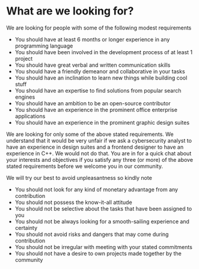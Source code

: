 # What are we looking for?

We are looking for people with some of the following modest requirements

* You should have at least 6 months or longer experience in any programming language
* You should have been involved in the development process of at least 1 project
* You should have great verbal and written communication skills
* You should have a friendly demeanor and collaborative in your tasks
* You should have an inclination to learn new things while building cool stuff
* You should have an expertise to find solutions from popular search engines
* You should have an ambition to be an open-source contributor
* You should have an experience in the prominent office enterprise applications
* You should have an experience in the prominent graphic design suites

We are looking for only some of the above stated requirements. We understand that it would be very unfair if we ask a cybersecurity analyst to have an experience in design suites and a frontend designer to have an experience in C++. We would not do that. You are in for a quick chat about your interests and objectives if you satisfy any three (or more) of the above stated requirements before we welcome you in our community.

We will try our best to avoid unpleasantness so kindly note

* You should not look for any kind of monetary advantage from any contribution
* You should not possess the know-it-all attitude
* You should not be selective about the tasks that have been assigned to you
* You should not be always looking for a smooth-sailing experience and certainty
* You should not avoid risks and dangers that may come during contribution
* You should not be irregular with meeting with your stated commitments
* You should not have a desire to own projects made together by the community